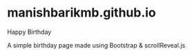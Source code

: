 # manishbarikmb.github.io
Happy Birthday

A simple birthday page made using Bootstrap & scrollReveal.js

